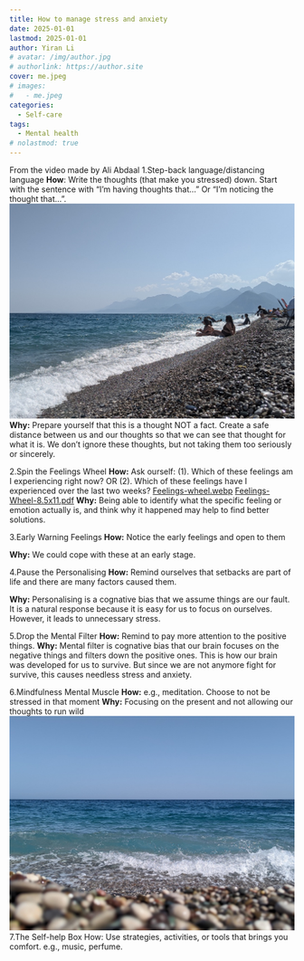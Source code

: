```yaml
---
title: How to manage stress and anxiety
date: 2025-01-01
lastmod: 2025-01-01
author: Yiran Li
# avatar: /img/author.jpg
# authorlink: https://author.site
cover: me.jpeg
# images:
#   - me.jpeg
categories:
  - Self-care
tags:
  - Mental health
# nolastmod: true
---
```

From the video made by Ali Abdaal
1.Step-back language/distancing language
**How**: 
Write the thoughts (that make you stressed) down. 
Start with the sentence with “I’m having thoughts that...”
Or “I’m noticing the thought that...”. 
![Antalya sea.jpeg](Antalya%20sea.jpeg)
**Why:**
Prepare yourself that this is a thought NOT a fact.
Create a safe distance between us and our thoughts so that we can see that thought for what it is. 
We don’t ignore these thoughts, but not taking them too seriously or sincerely.

2.Spin the Feelings Wheel
**How:** 
Ask ourself: 
(1). Which of these feelings am I experiencing right now? 
OR 
(2). Which of these feelings have I experienced over the last two weeks?
[Feelings-wheel.webp](Feelings-wheel.webp)
[Feelings-Wheel-8.5x11.pdf](Feelings-Wheel-8.5x11.pdf)
**Why:**
Being able to identify what the specific feeling or emotion actually is, and think why it happened may help to find better solutions. 

3.Early Warning Feelings
**How:** 
Notice the early feelings and open to them

**Why:** 
We could cope with these at an early stage.

4.Pause the Personalising
**How:** 
Remind ourselves that setbacks are part of life and there are many factors caused them.

**Why:** 
Personalising is a cognative bias that we assume things are our fault. It is a natural response because it is easy for us to focus on ourselves. However, it leads to unnecessary stress. 

5.Drop the Mental Filter
**How:** 
Remind to pay more attention to the positive things.
**Why:** 
Mental filter is cognative bias that our brain focuses on the negative things and filters down the positive ones. This is how our brain was developed for us to survive. But since we are not anymore fight for survive, this causes needless stress and anxiety.

6.Mindfulness Mental Muscle
**How:** 
e.g., meditation. Choose to not be stressed in that moment
**Why:** 
Focusing on the present and not allowing our thoughts to run wild
![Antalya-sea.jpeg](Antalya-sea.jpeg)
7.The Self-help Box
How: Use strategies, activities, or tools that brings you comfort. e.g., music, perfume. 

